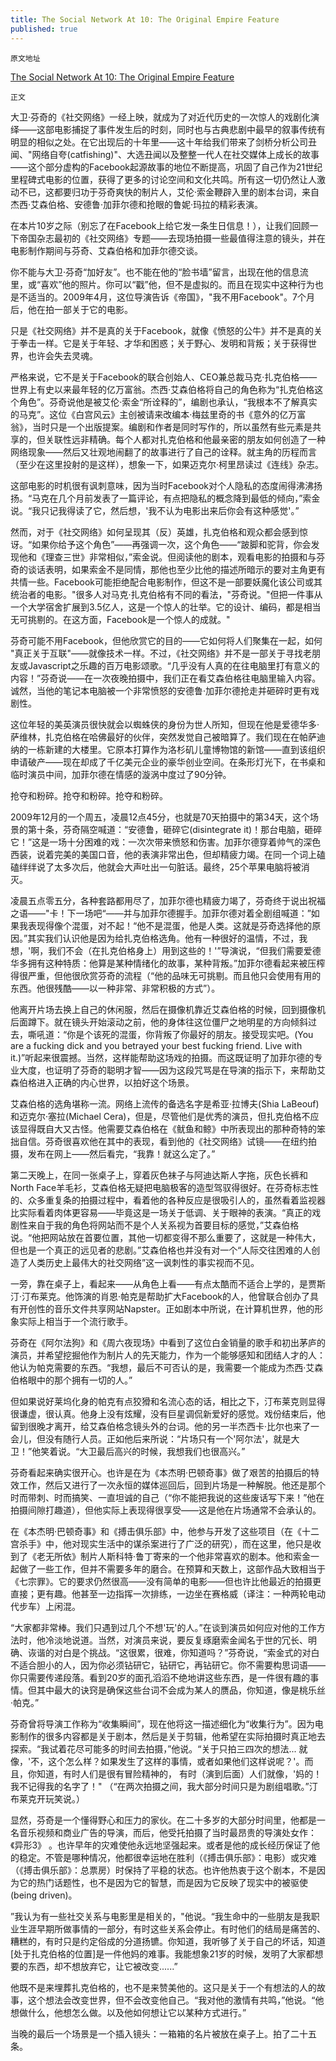 ```yaml
---
title: The Social Network At 10: The Original Empire Feature
published: true
---
```




`原文地址`



[The Social Network At 10: The Original Empire Feature](https://www.empireonline.com/movies/features/the-social-network-original-empire-feature/)



`正文`



大卫·芬奇的《社交网络》一经上映，就成为了对近代历史的一次惊人的戏剧化演绎——这部电影捕捉了事件发生后的时刻，同时也与古典悲剧中最早的叙事传统有明显的相似之处。在它出现后的十年里——这十年给我们带来了剑桥分析公司丑闻、"网络自夸(catfishing)"、大选丑闻以及整整一代人在社交媒体上成长的故事——这个部分虚构的Facebook起源故事的地位不断提高，巩固了自己作为21世纪里程碑式电影的位置，获得了更多的讨论空间和文化共鸣。所有这一切仍然让人激动不已，这都要归功于芬奇爽快的制片人，艾伦·索金鞭辟入里的剧本台词，来自杰西·艾森伯格、安德鲁·加菲尔德和抢眼的鲁妮·玛拉的精彩表演。



在本片10岁之际（别忘了在Facebook上给它发一条生日信息！），让我们回顾一下帝国杂志最初的《社交网络》专题——去现场拍摄一些最值得注意的镜头，并在电影制作期间与芬奇、艾森伯格和加菲尔德交谈。



你不能与大卫·芬奇“加好友”。也不能在他的“脸书墙”留言，出现在他的信息流里，或“喜欢”他的照片。你可以“戳”他，但不是虚拟的。而且在现实中这种行为也是不适当的。2009年4月，这位导演告诉《帝国》，"我不用Facebook"。7个月后，他在拍一部关于它的电影。



只是《社交网络》并不是真的关于Facebook，就像《愤怒的公牛》并不是真的关于拳击一样。它是关于年轻、才华和困惑；关于野心、发明和背叛；关于获得世界，也许会失去灵魂。



严格来说，它不是关于Facebook的联合创始人、CEO兼总裁马克·扎克伯格——世界上有史以来最年轻的亿万富翁。杰西·艾森伯格将自己的角色称为“扎克伯格这个角色”。芬奇说他是被艾伦·索金“所诠释的”，编剧也承认，“我根本不了解真实的马克”。这位《白宫风云》主创被请来改编本·梅兹里奇的书《意外的亿万富翁》，当时只是一个出版提案。编剧和作者是同时写作的，所以虽然有些元素是共享的，但关联性远非精确。每个人都对扎克伯格和他最亲密的朋友如何创造了一种网络现象——然后又壮观地闹翻了的故事进行了自己的诠释。就主角的历程而言（至少在这里投射的是这样），想象一下，如果迈克尔·柯里昂读过《连线》杂志。



这部电影的时机很有讽刺意味，因为当时Facebook对个人隐私的态度闹得沸沸扬扬。“马克在几个月前发表了一篇评论，有点把隐私的概念降到最低的倾向，”索金说。“我只记我得读了它，然后想，'我不认为电影出来后你会有这种感觉'。”



然而，对于《社交网络》如何呈现其（反）英雄，扎克伯格和观众都会感到惊讶。“如果你给予这个角色”——再强调一次，这个角色——“跛脚和驼背，你会发现他和《理查三世》非常相似，”索金说。但阅读他的剧本，观看电影的拍摄和与芬奇的谈话表明，如果索金不是同情，那他也至少比他的描述所暗示的要对主角更有共情一些。Facebook可能拒绝配合电影制作，但这不是一部要妖魔化该公司或其统治者的电影。"很多人对马克·扎克伯格有不同的看法，"芬奇说。"但把一件事从一个大学宿舍扩展到3.5亿人，这是一个惊人的壮举。它的设计、编码，都是相当无可挑剔的。在这方面，Facebook是一个惊人的成就。" 



芬奇可能不用Facebook，但他欣赏它的目的——它如何将人们聚集在一起，如何 "真正关于互联"——就像技术一样。不过，《社交网络》并不是一部关于寻找老朋友或Javascript之乐趣的百万电影颂歌。“几乎没有人真的在往电脑里打有意义的内容！”芬奇说——在一次夜晚拍摄中，我们正在看艾森伯格往电脑里输入内容。诚然，当他的笔记本电脑被一个非常愤怒的安德鲁·加菲尔德抢走并砸碎时更有戏剧性。



这位年轻的美英演员很快就会以蜘蛛侠的身份为世人所知，但现在他是爱德华多·萨维林，扎克伯格在哈佛最好的伙伴，突然发觉自己被暗算了。我们现在在帕萨迪纳的一栋新建的大楼里。它原本打算作为洛杉矶儿童博物馆的新馆——直到该组织申请破产——现在却成了千亿美元企业的豪华创业空间。在条形灯光下，在书桌和临时演员中间，加菲尔德在情感的漩涡中度过了90分钟。



抢夺和粉碎。抢夺和粉碎。抢夺和粉碎。



2009年12月的一个周五，凌晨12点45分，也就是70天拍摄中的第34天，这个场景的第十条，芬奇隔空喊道：“安德鲁，砸碎它(disintegrate it)！那台电脑，砸碎它！”这是一场十分困难的戏：一次次带来愤怒和伤害。加菲尔德穿着帅气的深色西装，说着完美的美国口音，他的表演非常出色，但却精疲力竭。在同一个词上磕磕绊绊说了太多次后，他就会大声吐出一句脏话。最终，25个苹果电脑将被消灭。



凌晨五点零五分，各种套路都用尽了，加菲尔德也精疲力竭了，芬奇终于说出祝福之语——"卡！下一场吧“——并与加菲尔德握手。加菲尔德对着全剧组喊道：”如果我表现得像个混蛋，对不起！“他不是混蛋，他是人类。这就是芬奇选择他的原因。”其实我们认识他是因为给扎克伯格选角。他有一种很好的温情，不过，我想，'啊，我们不会（在扎克伯格身上）用到这些的！'”导演说，“但我们需要爱德华多拥有这种特质：他算是某种情绪化的故事，某种背叛。”加菲尔德看起来被压榨得很严重，但他很欣赏芬奇的流程（“他的品味无可挑剔。而且他只会使用有用的东西。他很残酷——以一种非常、非常积极的方式”）。



他离开片场去换上自己的休闲服，然后在摄像机靠近艾森伯格的时候，回到摄像机后面蹲下。就在镜头开始滚动之前，他的身体往这位僵尸之地明星的方向倾斜过去，嘶吼道：“你是个该死的混蛋，你背叛了你最好的朋友。接受现实吧。(You are a fucking dick and you betrayed your best fucking friend. Live with it.)”听起来很震撼。当然，这样能帮助这场戏的拍摄。而这既证明了加菲尔德的专业大度，也证明了芬奇的聪明才智——因为这段咒骂是在导演的指示下，来帮助艾森伯格进入正确的内心世界，以拍好这个场景。



艾森伯格的选角堪称一流。网络上流传的备选名字是希亚·拉博夫(Shia LaBeouf)和迈克尔·塞拉(Michael Cera)，但是，尽管他们是优秀的演员，但扎克伯格不应该显得既自大又古怪。他需要艾森伯格在《鱿鱼和鲸》中所表现出的那种奇特的笨拙自信。芬奇很喜欢他在其中的表现，看到他的《社交网络》试镜——在纽约拍摄，发布在网上——然后看完，“我靠！就这么定了。”



第二天晚上，在同一张桌子上，穿着灰色袜子与阿迪达斯人字拖，灰色长裤和North Face羊毛衫，艾森伯格无疑把电脑极客的造型驾驭得很好。在芬奇标志性的、众多重复条的拍摄过程中，看着他的各种反应是很吸引人的，虽然看着监视器比实际看着肉体更容易——毕竟这是一场关于低调、关于眼神的表演。“真正的戏剧性来自于我的角色将网站而不是个人关系视为首要目标的感觉，”艾森伯格说。“他把网站放在首要位置，其他一切都变得不那么重要了，这就是一种伟大，但也是一个真正的远见者的悲剧。”艾森伯格也并没有对一个“人际交往困难的人创造了人类历史上最伟大的社交网络”这一讽刺性的事实视而不见。



一旁，靠在桌子上，看起来——从角色上看——有点太酷而不适合上学的，是贾斯汀·汀布莱克。他饰演的肖恩·帕克是帮助扩大Facebook的人，他曾联合创办了具有开创性的音乐文件共享网站Napster。正如剧本中所说，在计算机世界，他的形象实际上相当于一个流行歌手。



芬奇在《阿尔法狗》和《周六夜现场》中看到了这位白金销量的歌手和初出茅庐的演员，并希望挖掘他作为制片人的先天能力，作为一个能够感知和团结人才的人：他认为帕克需要的东西。“我想，最后不可否认的是，我需要一个能成为杰西·艾森伯格眼中的那个拥有一切的人。”



但如果说好莱坞化身的帕克有点狡猾和名流心态的话，相比之下，汀布莱克则显得很谦虚，很认真。他身上没有炫耀，没有巨星调侃新爱好的感觉。戏份结束后，他留到很晚才离开，给艾森伯格念镜头外的台词。他的另一半杰西卡·比尔也来了一会儿，但没有随行人员。正如他后来所说：“片场只有一个'阿尔法'，就是大卫！”他笑着说。“大卫最后高兴的时候，我想我们也很高兴。” 



芬奇看起来确实很开心。也许是在为《本杰明·巴顿奇事》做了艰苦的拍摄后的特效工作，然后又进行了一次永恒的媒体巡回后，回到片场是一种解脱。他还是那个时而带刺、时而搞笑、一直坦诚的自己（“你不能把我说的这些废话写下来！”他在拍摄间隙打趣道），但他实际上表现得很享受——这是他在片场通常不会承认的。



在《本杰明·巴顿奇事》和《搏击俱乐部》中，他参与开发了这些项目（在《十二宫杀手》中，他对现实生活中的谋杀案进行了广泛的研究），而在这里，他只是收到了《老无所依》制片人斯科特·鲁丁寄来的一个他非常喜欢的剧本。他和索金一起做了一些工作，但并不需要多年的磨合。在预算和天数上，这部作品大致相当于《七宗罪》。它的要求仍然很高——没有简单的电影——但也许比他最近的拍摄更直接；更有趣。他甚至一边指挥一次排练，一边坐在赛格威（译注：一种两轮电动代步车）上闲混。



“大家都非常棒。我们只遇到过几个不想'玩'的人。”在谈到演员如何应对他的工作方法时，他冷淡地说道。当然，对演员来说，要反复琢磨索金闻名于世的冗长、明确、诙谐的对白是个挑战。“这很累，很难，你知道吗？”芬奇说，“索金式的对白不适合胆小的人，因为你必须钻研它，钻研它，再钻研它。你不需要构思词语——你只需要传递段落。看到20岁的面孔滔滔不绝地讲这些东西，是一件很有趣的事情。但其中最大的诀窍是确保这些台词不会成为某人的赝品，你知道，像是桃乐丝·帕克。”



芬奇曾将导演工作称为“收集瞬间”，现在他将这一描述细化为“收集行为”。因为电影制作的很多内容都是关于剧本，然后是关于剪辑，他希望在实际拍摄时真正地去探索。“我试着花尽可能多的时间去拍摄，”他说。“关于只拍三四次的想法... 就像，'不，这个怎么样？如果发生了这样的事情，或者如果他们这样说呢？'。而且，你知道，有时人们是很有冒险精神的， 有时（演到后面）人们就像，'妈的！我不记得我的名字了！" （“在两次拍摄之间，我大部分时间只是为剧组唱歌。”汀布莱克开玩笑说。）



显然，芬奇是一个懂得野心和压力的家伙。在二十多岁的大部分时间里，他都是一名音乐视频和商业广告的导演，而后，他受托拍摄了当时最昂贵的导演处女作：《异形3》 。也许早年的灾难使他永远地坚强起来。或者是他的成长经历保证了他的稳定。不管是哪种情况，他都很幸运地在胜利（《搏击俱乐部》：电影）或灾难（《搏击俱乐部》：总票房）时保持了平稳的状态。也许他热衷于这个剧本，不是因为它的热门话题性，也不是因为它的智慧，而是因为它反映了现实中的被驱使(being driven)。



”我认为有一些社交关系与电影里是相关的，"他说。“我生命中的一些朋友是我职业生涯早期所做事情的一部分，有时这些关系会停止。有时他们的结局是痛苦的、糟糕的，有时只是约定俗成的分道扬镳。你知道，我听够了关于自己的坏话，知道[处于扎克伯格的位置]是一件他妈的难事。我能想象21岁的时候，发明了大家都想要的东西，却不想放弃它，让它被改变......”



他既不是来埋葬扎克伯格的，也不是来赞美他的。这只是关于一个有想法的人的故事，这个想法会改变世界，但不会改变他自己。“我对他的激情有共鸣，”他说。“他想做什么，他想怎么做。以及他如何想让它以某种方式进行。”



当晚的最后一个场景是一个插入镜头：一箱箱的名片被放在桌子上。拍了二十五条。



